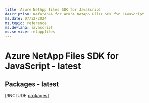 ```yaml
---
title: Azure NetApp Files SDK for JavaScript
description: Reference for Azure NetApp Files SDK for JavaScript
ms.date: 07/22/2024
ms.topic: reference
ms.devlang: javascript
ms.service: netappfiles
---
```

# Azure NetApp Files SDK for JavaScript - latest
## Packages - latest
[!INCLUDE [packages](netapp-files-index.md)]